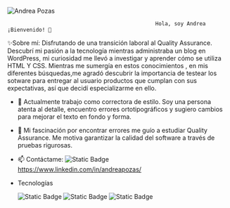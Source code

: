 
![Andrea Pozas](https://github.com/user-attachments/assets/034023d6-b524-465e-ac98-7a8147057310)

                                                   Hola, soy Andrea ¡Bienvenido! 👋
✨Sobre mí: Disfrutando de una transición laboral al Quality Assurance. Descubrí mi pasión a la tecnología mientras administraba un blog en WordPress, mi curiosidad me llevó a investigar y aprender cómo se utiliza HTML Y CSS. Mientras me sumergía en estos conocimientos , en mis diferentes búsquedas,me agradó descubrir la importancia de testear los sotware para entregar al usuario productos que cumplan con sus expectativas, así que decidí especializarme en ello.   
- 🔭   Actualmente trabajo como correctora de estilo. Soy una persona atenta al detalle, encuentro errores ortotipográficos y sugiero cambios para mejorar el texto en fondo y forma. 
- 🌱 Mi fascinación por encontrar errores me guío a estudiar Quality Assurance. Me motiva garantizar la calidad del software a través de pruebas rigurosas.
- 📫 Contáctame:
  ![Static Badge](https://img.shields.io/badge/andreapozas-%230A66C2?style=flat&logo=linkedin) https://www.linkedin.com/in/andreapozas/
- Tecnologías
  
   ![Static Badge](https://img.shields.io/badge/Postman-black?style=flat&logo=postman&logoColor=%23FF6C37) ![Static Badge](https://img.shields.io/badge/JIRA-%230052CC?style=flat&logo=jira)  ![Static Badge](https://img.shields.io/badge/Android%20studio-lightgreen?style=flat&logo=androidauto&logoColor=%233DDC84)





<!--
**Andrea-Pozas/Andrea-Pozas** is a ✨ _special_ ✨ repository because its `README.md` (this file) appears on your GitHub profile.

Here are some ideas to get you started:

- 🔭 I’m currently working on ...
- 🌱 I’m currently learning ...
- 👯 I’m looking to collaborate on ...
- 🤔 I’m looking for help with ...
- 💬 Ask me about ...
- 📫 How to reach me: ...
- 😄 Pronouns: ...
- ⚡ Fun fact: ...
-->

